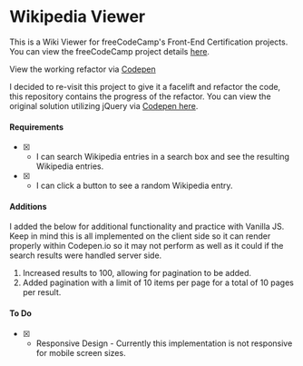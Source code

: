# Wikipedia Viewer
This is a Wiki Viewer for freeCodeCamp's Front-End Certification projects. You can view the freeCodeCamp project details [here](https://www.freecodecamp.org/challenges/build-a-wikipedia-viewer).

View the working refactor via [Codepen](https://codepen.io/Nestik/full/MQEgxb/)

I decided to re-visit this project to give it a facelift and refactor the code, this repository contains the progress of the refactor. You can view the original solution utilizing jQuery via [Codepen here](https://codepen.io/Nestik/pen/QgWqzJ).

#### Requirements
- [x] - I can search Wikipedia entries in a search box and see the resulting Wikipedia entries.
- [x] - I can click a button to see a random Wikipedia entry.

#### Additions

I added the below for additional functionality and practice with Vanilla JS. Keep in mind this is all implemented on the client side so it can render properly within Codepen.io so it may not perform as well as it could if the search results were handled server side.

1. Increased results to 100, allowing for pagination to be added.
2. Added pagination with a limit of 10 items per page for a total of 10 pages per result.

#### To Do

- [x] - Responsive Design - Currently this implementation is not responsive for mobile screen sizes.
